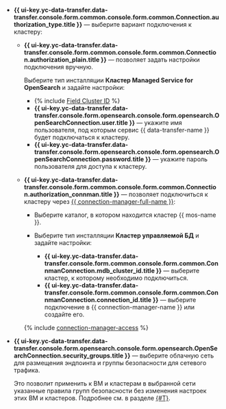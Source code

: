 * **{{ ui-key.yc-data-transfer.data-transfer.console.form.common.console.form.common.Connection.authorization_type.title }}** — выберите вариант подключения к кластеру:

  * **{{ ui-key.yc-data-transfer.data-transfer.console.form.common.console.form.common.Connection.authorization_plain.title }}** — позволяет задать настройки подключения вручную.

    Выберите тип инсталляции **Кластер Managed Service for OpenSearch** и задайте настройки:

    * {% include [Field Cluster ID](../../fields/opensearch/ui/cluster-id.md) %}
    * **{{ ui-key.yc-data-transfer.data-transfer.console.form.opensearch.console.form.opensearch.OpenSearchConnection.user.title }}** — укажите имя пользователя, под которым сервис {{ data-transfer-name }} будет подключаться к кластеру.
    * **{{ ui-key.yc-data-transfer.data-transfer.console.form.opensearch.console.form.opensearch.OpenSearchConnection.password.title }}** — укажите пароль пользователя для доступа к кластеру.

  * **{{ ui-key.yc-data-transfer.data-transfer.console.form.common.console.form.common.Connection.authorization_connman.title }}** — позволяет подключиться к кластеру через [{{ connection-manager-full-name }}](../../../../metadata-hub/quickstart/connection-manager.md):

    * Выберите каталог, в котором находится кластер {{ mos-name }}.
    * Выберите тип инсталляции **Кластер управляемой БД** и задайте настройки:

      * **{{ ui-key.yc-data-transfer.data-transfer.console.form.common.console.form.common.ConnmanConnection.mdb_cluster_id.title }}** — выберите кластер, к которому необходимо подключиться.
      * **{{ ui-key.yc-data-transfer.data-transfer.console.form.common.console.form.common.ConnmanConnection.connection_id.title }}** — выберите подключение в {{ connection-manager-name }} или создайте его.

    {% include [connection-manager-access](../../notes/connection-manager-access.md) %}

* **{{ ui-key.yc-data-transfer.data-transfer.console.form.opensearch.console.form.opensearch.OpenSearchConnection.security_groups.title }}** — выберите облачную сеть для размещения эндпоинта и группы безопасности для сетевого трафика.

  Это позволит применить к ВМ и кластерам в выбранной сети указанные правила групп безопасности без изменения настроек этих ВМ и кластеров. Подробнее см. в разделе [{#T}](../../../../data-transfer/concepts/network.md).
